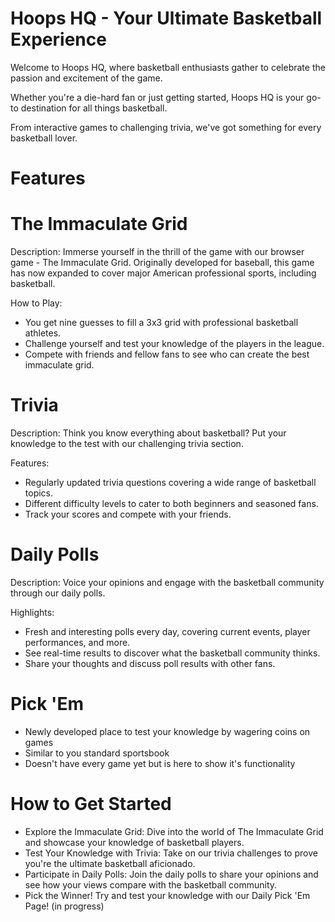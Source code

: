 # Hoops HQ - Your Ultimate Basketball Experience

Welcome to Hoops HQ, where basketball enthusiasts gather to celebrate the passion and excitement of the game. 

Whether you're a die-hard fan or just getting started, Hoops HQ is your go-to destination for all things basketball. 

From interactive games to challenging trivia, we've got something for every basketball lover.


# Features

# The Immaculate Grid

Description: Immerse yourself in the thrill of the game with our browser game - The Immaculate Grid. Originally developed for baseball, this game has now expanded to cover major American professional sports, including basketball.

How to Play:

 - You get nine guesses to fill a 3x3 grid with professional basketball athletes.
 - Challenge yourself and test your knowledge of the players in the league.
 - Compete with friends and fellow fans to see who can create the best immaculate grid.


# Trivia

Description: Think you know everything about basketball? Put your knowledge to the test with our challenging trivia section.

Features:

 - Regularly updated trivia questions covering a wide range of basketball topics.
 - Different difficulty levels to cater to both beginners and seasoned fans.
 - Track your scores and compete with your friends.


# Daily Polls

Description: Voice your opinions and engage with the basketball community through our daily polls.

Highlights:

 - Fresh and interesting polls every day, covering current events, player performances, and more.
 - See real-time results to discover what the basketball community thinks.
 - Share your thoughts and discuss poll results with other fans.


# Pick 'Em

 - Newly developed place to test your knowledge by wagering coins on games
 - Similar to you standard sportsbook
 - Doesn't have every game yet but is here to show it's functionality

# How to Get Started

 - Explore the Immaculate Grid: Dive into the world of The Immaculate Grid and showcase your knowledge of basketball players.
 - Test Your Knowledge with Trivia: Take on our trivia challenges to prove you're the ultimate basketball aficionado.
 - Participate in Daily Polls: Join the daily polls to share your opinions and see how your views compare with the basketball community.
 - Pick the Winner! Try and test your knowledge with our Daily Pick 'Em Page! (in progress)
